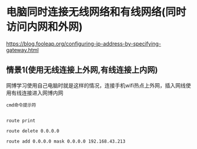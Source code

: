 # 电脑同时连接无线网络和有线网络(同时访问内网和外网)

https://blog.fooleap.org/configuring-ip-address-by-specifying-gateway.html

## 情景1(使用无线连接上外网,有线连接上内网)



网博学习使用自己电脑时就是这样的情况，连接手机wifi热点上外网，插入网线使用有线连接进入网博内网

```
cmd命令提示符


route print

route delete 0.0.0.0

route add 0.0.0.0 mask 0.0.0.0 192.168.43.213


```


